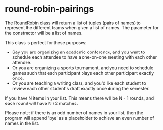 # round-robin-pairings

The RoundRobin class will return a list of tuples (pairs of names) to represent the different teams when given a list of names. The parameter for the constructor will be a list of names. 

This class is perfect for these purposes:
 - Say you are organizing an academic conference, and you want to schedule each attendee to have a one-on-one meeting with each other attendee.
 - Or you are organizing a sports tournament, and you need to schedule games such that each participant plays each other participant exactly once.
 - Or you are teaching a writing class, and you'd like each student to review each other student's draft exactly once during the semester.
 
If you have N items in your list. This means there will be N - 1 rounds, and each round will have N / 2 matches.

Please note: if there is an odd number of names in your list, then the program will append 'bye' as a placeholder to achieve an even number of names in the list.
